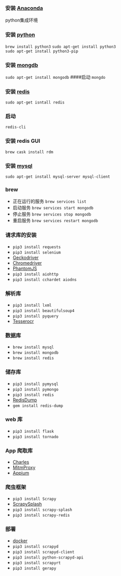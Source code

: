 

### 安装 [Anaconda](https://www.continuum.io/)
python集成环境

### 安装 [python](https://www.python.org/)

`brew install python3`
`sudo apt-get install python3`  
`sudo apt-get install python3-pip`

### 安装 [mongdb](https://www.mongodb.com/)
`sudo apt-get install mongodb` 
####启动
`mongdo`

### 安装 [redis](https://redis.io/)
`sudo apt-get isntall redis`
### 启动
`redis-cli`
### 安装 redis GUI
`brew cask install rdm`

### 安装 [mysql]()
`sudo apt-get install mysql-server mysql-client`

### brew

- 正在运行的服务 `brew services list`
- 启动服务 `brew services start mongodb`
- 停止服务 `brew services stop mongodb`
- 重启服务 `brew services restart mongodb`

### 请求库的安装
- `pip3 install requests`
- `pip3 install selenium`
- [Geckodriver](https://github.com/mozilla/geckodriver)
- [Chromedriver](https://sites.google.com/a/chromium.org/chromedriver)
- [PhantomJS](http://phantomjs.org)
- `pip3 install aiohttp`
- `pip3 install cchardet aiodns`
### 解析库
- `pip3 install lxml`
- `pip3 install beautifulsoup4`
- `pip3 install pyquery`
- [Tesserocr](https://github.com/sirfz/tesserocr)
### 数据库
- `brew install mysql`
- `brew install mongodb`
- `brew install redis`
### 储存库
- `pip3 install pymysql`
- `pip3 install pymongo`
- `pip3 install redis`
- [RedisDump](http://www.ruby-lang.org/zh_cn/documentation/installation)
- `gem install redis-dump`
### web 库
- `pip3 install flask`
- `pip3 install tornado`
### App 爬取库
- [Charles](https://www.charlesproxy.com)
- [MitmProxy](https://github.com/mitmproxy/mitmproxy)
- [Appium](https://github.com/appium/appium)
### 爬虫框架
- `pip3 install Scrapy`
- [ScrapySplash](https://github.com/scrapy-plugins/scrapy-splash)
- `pip3 install scrapy-splash`
- `pip3 install scrapy-redis`
### 部署
- [docker](https://www.docker.com)
- `pip3 install scrapyd`
- `pip3 install scrapyd-client`
- `pip3 install python-scrapyd-api`
- `pip3 install scrapyrt`
- `pip3 install gerapy`